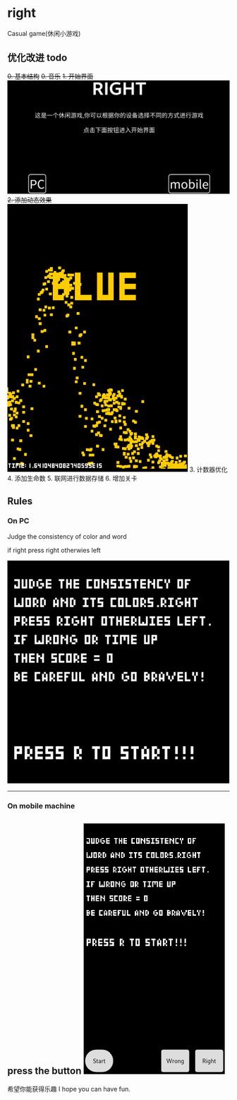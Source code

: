 # right
Casual game(休闲小游戏)

## 优化改进 todo
~~0. 基本结构~~
~~0. 音乐~~
~~1. 开始界面~~
![](pic_for_readme/start.png)
~~2. 添加动态效果~~
![](./pic_for_readme/anima.png)
3. 计数器优化
4. 添加生命数
5. 联网进行数据存储
6. 增加关卡

## Rules
### On PC
Judge the consistency of color and word

if right press right otherwies left

![](./pic_for_readme/keyboard.png)

----------------------------------------

### On mobile machine
press the button
![](./pic_for_readme/mobile.png)
----------------------------------------
希望你能获得乐趣
I hope you can have fun.
